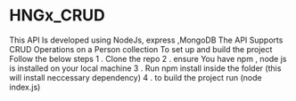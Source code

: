 # HNGx_CRUD
This API Is developed using NodeJs, express ,MongoDB
The API Supports CRUD Operations on a Person collection
To set up and build the project Follow the below steps
1 . Clone the repo
2 . ensure You have npm , node js is installed on your local machine
3 . Run npm install inside the folder (this will install neccessary dependency)
4 . to build the project run (node index.js)
